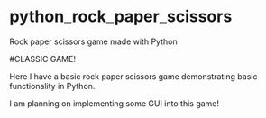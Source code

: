 # python_rock_paper_scissors
Rock paper scissors game made with Python

#CLASSIC GAME!

Here I have a basic rock paper scissors game demonstrating basic functionality in Python.

I am planning on implementing some GUI into this game!
